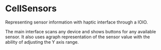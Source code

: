CellSensors
===========

Representing sensor information with haptic interface through a IOIO.

The main interface scans any device and shows buttons for any available sensor. It also uses agraph representation of the sensor value with the ability of adjusting the Y axis range.

